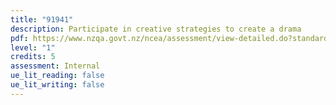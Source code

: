 ```yaml
---
title: "91941"
description: Participate in creative strategies to create a drama
pdf: https://www.nzqa.govt.nz/ncea/assessment/view-detailed.do?standardNumber=91941
level: "1"
credits: 5
assessment: Internal
ue_lit_reading: false
ue_lit_writing: false
---
```

